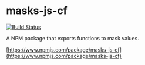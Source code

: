 # masks-js-cf

[![Build Status](https://travis-ci.org/cfleschhut/masks-js.svg?branch=master)](https://travis-ci.org/cfleschhut/masks-js)

A NPM package that exports functions to mask values.

[https://www.npmjs.com/package/masks-js-cf](https://www.npmjs.com/package/masks-js-cf)
